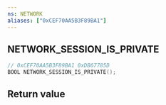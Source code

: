 ```yaml
---
ns: NETWORK
aliases: ["0xCEF70AA5B3F89BA1"]
---
```

## NETWORK_SESSION_IS_PRIVATE

```c
// 0xCEF70AA5B3F89BA1 0xDB67785D
BOOL NETWORK_SESSION_IS_PRIVATE();
```


## Return value
